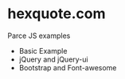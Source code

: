 # hexquote.com

Parce JS examples
- Basic Example
- jQuery and jQuery-ui
- Bootstrap and Font-awesome
